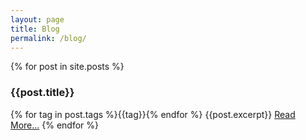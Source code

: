 ```yaml
---
layout: page
title: Blog
permalink: /blog/
---
```

{% for post in site.posts %}
### {{post.title}}
{% for tag in post.tags %}<span class="tag {{tag}}">{{tag}}</span>{% endfor %}
{{post.excerpt}}
<span class="more">[Read More...]({{post.url}})</span>
{% endfor %}
